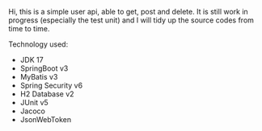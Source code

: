 Hi, this is a simple user api, able to get, post and delete. 
It is still work in progress (especially the test unit) and I will tidy up the source codes from time to time.

Technology used:
- JDK 17
- SpringBoot v3
- MyBatis v3
- Spring Security v6
- H2 Database v2
- JUnit v5
- Jacoco
- JsonWebToken
